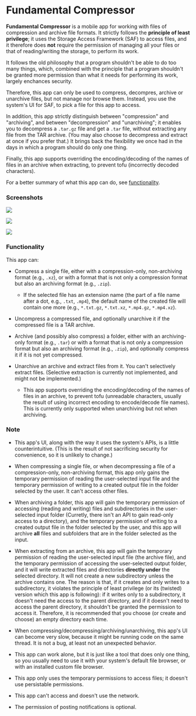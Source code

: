 # Fundamental Compressor

**Fundamental Compressor** is a mobile app for working with files of compression and archive file formats. It strictly follows the **principle of least privilege**; it uses the Storage Access Framework (SAF) to access files, and it therefore does **not** require the permission of managing all your files or that of reading/writing the storage, to perform its work.

It follows the old philosophy that a program shouldn't be able to do too many things, which, combined with the principle that a program shouldn't be granted more permission than what it needs for performing its work, largely enchances security.

Therefore, this app can only be used to compress, decompres, archive or unarchive files, but not manage nor browse them. Instead, you use the system's UI for SAF, to pick a file for this app to access.

In addition, this app strictly distinguish between "compression" and "archiving", and between "decompression" and "unarchiving"; it enables you to decompress a `.tar.gz` file and get a `.tar` file, without extracting any file from the TAR archive. (You may also choose to decompress and extract at once if you prefer that.) It brings back the flexibility we once had in the days in which a program should do only one thing.

Finally, this app supports overriding the encoding/decoding of the names of files in an archive when extracting, to prevent tofu (incorrectly decoded characters).

For a better summary of what this app can do, see [functionality](#Functionality).

### Screenshots

![](screenshots/screenshot1.jpg)

![](screenshots/screenshot2.jpg)

![](screenshots/screenshot3.jpg)

### Functionality

This app can:

* Compress a single file, either with a compression-only, non-archiving format (e.g., `.xz`), or with a format that is not only a compression format but also an archiving format (e.g., `.zip`).

    * If the selected file has an extension name (the part of a file name after a dot, e.g., `.txt`, `.mp4`), the default name of the created file will contain one more (e.g., `*.txt.gz`, `*.txt.xz`, `*.mp4.gz`, `*.mp4.xz`).

* Uncompress a compressed file, and optionally unarchive it if the compressed file is a TAR archive.

* Archive (and possibly also compress) a folder, either with an archiving-only format (e.g., `.tar`) or with a format that is not only a compression format but also an archiving format (e.g., `.zip`), and optionally compress it if it is not yet compressed.

* Unarchive an archive and extract files from it. You can't selectively extract files. (Selective extraction is currently not implemented, and might not be implemented.)

    * This app supports overriding the encoding/decoding of the names of files in an archive, to prevent tofu (unreadable characters, usually the result of using incorrect encoding to encode/decode file names). This is currently only supported when unarchiving but not when archiving.

### Note

* This app's UI, along with the way it uses the system's APIs, is a little counterintuitive. (This is the result of not sacrificing security for convenience, so it is unlikely to change.)

* When compressing a single file, or when decompressing a file of a compression-only, non-archiving format, this app only gains the temporary permission of reading the user-selected input file and the temporary permission of writing to a created output file in the folder selected by the user. It can't access other files.

* When archiving a folder, this app will gain the temporary permission of accessing (reading and writing) files and subdirectories in the user-selected input folder (Curretly, there isn't an API to gain read-only access to a directory), and the temporary permission of writing to a created output file in the folder selected by the user, and this app will archive **all** files and subfolders that are in the folder selected as the input.

* When extracting from an archive, this app will gain the temporary permission of reading the user-selected input file (the archive file), and the temporary permission of accessing the user-selected output folder, and it will write extracted files and directories **directly under** the selected directory. It will not create a new subdirectory unless the archive contains one. The reason is that, if it creates and only writes to a subdirectory, it violates the principle of least privilege (or its (twisted) version which this app is following): if it writes only to a subdirectory, it doesn't need the access to the parent directory, and if it doesn't need to access the parent directory, it shouldn't be granted the permission to access it. Therefore, it is recommended that you choose (or create and choose) an empty directory each time.

* When compressing/decompressing/archiving/unarchiving, this app's UI can become very slow, because it might be running code on the same thread. It is not a bug, at least not an unexpected behavior.

* This app can work alone, but it is just like a tool that does only one thing, so you usually need to use it with your system's default file browser, or with an installed custom file browser.

* This app only uses the temporary permissions to access files; it doesn't use persistable permissions.

* This app can't access and doesn't use the network.

* The permission of posting notifications is optional.
